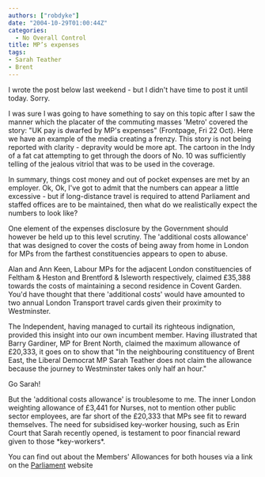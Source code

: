 ```yaml
---
authors: ["robdyke"]
date: "2004-10-29T01:00:44Z"
categories:
  - No Overall Control
title: MP’s expenses
tags:
- Sarah Teather
- Brent
---
```

I wrote the post below last weekend - but I didn't have time to post it until today. Sorry.

I was sure I was going to have something to say on this topic after I saw the manner which the placater of the commuting masses 'Metro' covered the story: "UK pay is dwarfed by MP's expenses" (Frontpage, Fri 22 Oct). Here we have an example of the media creating a frenzy. This story is not being reported with clarity - depravity would be more apt. The cartoon in the Indy of a fat cat attempting to get through the doors of No. 10 was sufficiently telling of the jealous vitriol that was to be used in the coverage.

In summary, things cost money and out of pocket expenses are met by an employer. Ok, Ok, I've got to admit that the numbers can appear a little excessive - but if long-distance travel is required to attend Parliament and staffed offices are to be maintained, then what do we realistically expect the numbers to look like?

One element of the expenses disclosure by the Government should however be held up to this level scrutiny. The 'additional costs allowance' that was designed to cover the costs of being away from home in London for MPs from the farthest constituencies appears to open to abuse. 

Alan and Ann Keen, Labour MPs for the adjacent London constituencies of Feltham & Heston and Brentford & Isleworth respectively, claimed £35,388 towards the costs of maintaining a second residence in Covent Garden. You'd have thought that there 'additional costs' would have amounted to two annual London Transport travel cards given their proximity to Westminster.

The Independent, having managed to curtail its righteous indignation, provided this insight into our own incumbent member. Having illustrated that Barry Gardiner, MP for Brent North, claimed the maximum allowance of £20,333, it goes on to show that "In the neighbouring constituency of Brent East, the Liberal Democrat MP Sarah Teather does not claim the allowance because the journey to Westminster takes only half an hour."

Go Sarah!

But the 'additional costs allowance' is troublesome to me. The inner London weighting allowance of £3,441 for Nurses, not to mention other public sector employees, are far short of the £20,333 that MPs see fit to reward themselves. The need for subsidised key-worker housing, such as Erin Court that Sarah recently opened, is testament to poor financial reward given to those \*key-workers\*.

You can find out about the Members' Allowances for both houses via a link on the [Parliament](http://www.parliament.uk) website
